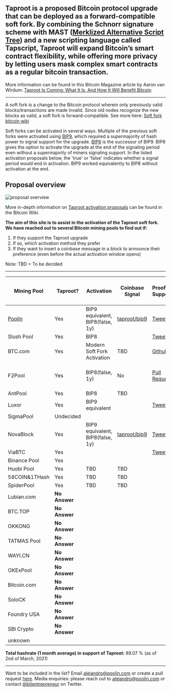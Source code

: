 ## Taproot is a proposed Bitcoin protocol upgrade that can be deployed as a forward-compatible soft fork. By combining the Schnorr signature scheme with MAST ([Merklized Alternative Script Tree](https://bitcoin.stackexchange.com/questions/99539/what-are-merklized-alternative-script-trees)) and a new scripting language called Tapscript, Taproot will expand Bitcoin’s smart contract flexibility, while offering more privacy by letting users mask complex smart contracts as a regular bitcoin transaction.
More information can be found in this Bitcoin Magazine article by Aaron van Wirdum: [Taproot Is Coming: What It Is, And How It Will Benefit Bitcoin](https://bitcoinmagazine.com/articles/taproot-coming-what-it-and-how-it-will-benefit-bitcoin)

------

A soft fork is a change to the Bitcoin protocol wherein only previously valid blocks/transactions are made invalid. Since old nodes recognize the new blocks as valid, a soft fork is forward-compatible. See more here: [Soft fork bitcoin wiki](https://en.bitcoin.it/wiki/Softfork) 

Soft forks can be activated in several ways. Multiple of the previous soft forks were activated using [BIP9](https://en.bitcoin.it/wiki/BIP_0009), which required a supermajority of hash power to signal support for the upgrade. [BIP8](https://en.bitcoin.it/wiki/BIP_0008) is the successor of BIP9. BIP8 gives the option to activate the upgrade at the end of the signaling period even without a supermajority of miners signaling support. In the listed activation proposals below, the 'true' or 'false' indicates whether a signal period would end in activation. BIP9 worked equivalently to BIP8 without activation at the end.

## Proposal overview

![proposal overview](https://en.bitcoin.it/w/images/en/1/19/Activation-timeline.png)

More in-depth information on [Taproot activation proposals](https://en.bitcoin.it/wiki/Taproot_activation_proposals) can be found in the Bitcoin Wiki.

**The aim of this site is to assist in the activation of the Taproot soft fork. We have reached out to several Bitcoin mining pools to find out if:**

1. If they support the Taproot upgrade
1. If so, which activation method they prefer
1. If they want to insert a coinbase message in a block to announce their preference (even before the actual activation window opens)

Note: TBD = To be decided

------

 Mining Pool |   Taproot?     |  Activation | Coinbase Signal | Proof of Support | [Global Hashrate % (1 month](https://btc.com/stats/pool?pool_mode=month) | LOT = TRUE or FALSE | EITHER
------------ | ------------- | ------------- | ------------- | ------------- | ------------- | ------------- | ------------- |
[Poolin](https://poolin.com) | Yes | BIP9 equivalent, BIP8(false, 1y) | [taproot/bip9](https://explorer.poolin.com/block/0000000000000000000698859d225da3129461173d6a9c07b2849edc9da0a12d) | [Tweet](https://twitter.com/officialpoolin/status/1329021070918230017) | 13.70 %	| LOT = FALSE |
Slush Pool | Yes | BIP8 |  | [Tweet](https://twitter.com/slush_pool/status/1329051461100204032) | 3.5 %	| |
BTC.com | Yes | Modern Soft Fork Activation | TBD | [Github](https://github.com/taprootactivation/Taproot-Activation/issues/10) | 10.2 %	| |
F2Pool | Yes | BIP8(false, 1y) | No | [Pull Request](https://github.com/taprootactivation/Taproot-Activation/pull/4) | 16.40 %	| | LOT = FALSE OR TRUE
AntPool | Yes | BIP8 | TBD | | 10 % | |
Luxor | Yes | BIP9 equivalent | | [Tweet](https://twitter.com/LuxorTechTeam/status/1329537408790978560) | 0.4% | |
SigmaPool | Undecided | | | | 0.20 %	| |
NovaBlock  | Yes | BIP9 equivalent, BIP8(false, 1y) | [taproot/bip9](https://explorer.poolin.com/block/000000000000000000099e89321b5b7942d9b615393965a2c8990dc6c431b745) | [Tweet](https://twitter.com/bitentrepreneur/status/1331570001552297984/likes) | 0.57 % | LOT = FALSE |
ViaBTC   | Yes | | | [Tweet](https://twitter.com/yhaiyang/status/1332402832075411456)| 7.4 %
Binance Pool | Yes | | | | 11.8 %	
Huobi Pool | Yes | TBD | TBD| | 8.8 %	
58COIN&1THash	| Yes | TBD | TBD| | 5.5 %	
SpiderPool	| Yes | TBD | TBD| | 0.8 %	
Lubian.com | **No Answer** | | | | 3 %
BTC.TOP | **No Answer** | | | | 1.9 %
OKKONG | **No Answer** |  | | | .32 %
TATMAS Pool | **No Answer** | | | | .64 %
WAYI.CN | **No Answer** | | | | 1.01 %
OKExPool | **No Answer** | | | | .5 %
Bitcoin.com | **No Answer** | | | | .02 %
SoloCK | **No Answer** |  | | | .02%
Foundry USA | **No Answer** |  | | | .83%
SBI Crypto | **No Answer** |  | | | .67%
unknown | | | | | 1.58 %


**Total hashrate (1 month average) in support of Taproot:** 89.07 % (as of 2nd of March, 2021)

------

Want to be included in the list? Email <alejandro@poolin.com> or create a pull request [here](https://github.com/taprootactivation). 
Media enquiries: please reach out to <alejandro@poolin.com> or contact [@bitentrepreneur](https://twitter.com/bitentrepreneur) on Twitter.

